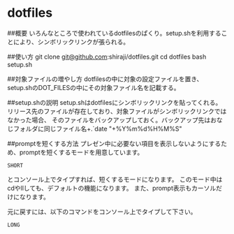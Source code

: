 # dotfiles
##概要
いろんなところで使われているdotfilesのぱくり。setup.shを利用することにより、シンボリックリンクが張られる。

##使い方
    git clone git@github.com:shiraji/dotfiles.git
    cd dotfiles
    bash setup.sh

##対象ファイルの増やし方
dotfilesの中に対象の設定ファイルを置き、setup.shのDOT_FILESの中にその対象ファイル名を記載する。

##setup.shの説明
setup.shはdotfilesにシンボリックリンクを貼ってくれる。
リリース先のファイルが存在しており、対象ファイルがシンボリックリンクではなかった場合、
そのファイルをバックアップしておく。バックアップ先はおなじフォルダに同じファイル名+.`date "+%Y%m%d%H%M%S"

##promptを短くする方法
プレゼン中に必要ない項目を表示しないようにするため、promptを短くするモードを用意しています。

```
SHORT
```

とコンソール上でタイプすれば、短くするモードになります。
このモード中はcdやllしても、デフォルトの機能になります。
また、prompt表示もカーソルだけになります。

元に戻すには、以下のコマンドをコンソール上でタイプして下さい。

```
LONG
```

